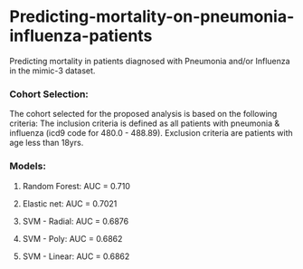 # Predicting-mortality-on-pneumonia-influenza-patients
Predicting mortality in patients diagnosed with Pneumonia and/or Influenza in the mimic-3 dataset.

### Cohort Selection:
The cohort selected for the proposed analysis is based on the following criteria: 
The inclusion criteria is defined as all patients with pneumonia & influenza (icd9 code for 480.0 - 488.89). Exclusion criteria are patients with age less than 18yrs.

### Models:

1) Random Forest: AUC = 0.710

2) Elastic net: AUC = 0.7021

3) SVM - Radial: AUC = 0.6876

4) SVM - Poly: AUC = 0.6862

5) SVM - Linear: AUC = 0.6862
